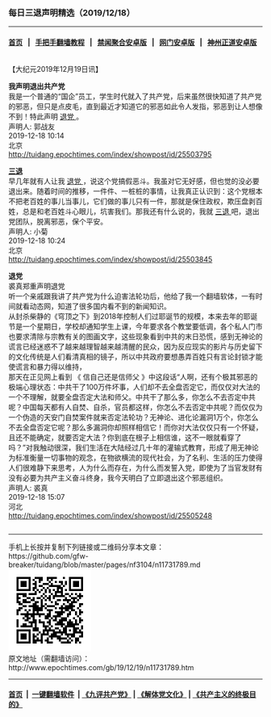 ### 每日三退声明精选（2019/12/18）
------------------------

#### [首页](https://github.com/gfw-breaker/banned-news/blob/master/README.md) &nbsp;&nbsp;|&nbsp;&nbsp; [手把手翻墙教程](https://github.com/gfw-breaker/guides/wiki) &nbsp;&nbsp;|&nbsp;&nbsp; [禁闻聚合安卓版](https://github.com/gfw-breaker/bn-android) &nbsp;&nbsp;|&nbsp;&nbsp; [网门安卓版](https://github.com/oGate2/oGate) &nbsp;&nbsp;|&nbsp;&nbsp; [神州正道安卓版](https://github.com/SzzdOgate/update) 



<div class="column" id="artbody" itemprop="articleBody">
 <!-- article content begin -->
 <p>
  【大纪元2019年12月19日讯】
 </p>
 <p>
  <strong>
   我声明退出共产党
  </strong>
  <br/>
  我是一个普通的“国企”员工，学生时代就入了共产党，后来虽然很快知道了共产党的邪恶，但只是点皮毛，直到最近才知道它的邪恶如此令人发指，邪恶到让人想像不到！特此声明
  <a href="http://www.epochtimes.com/gb/tag/%E9%80%80%E5%85%9A.html">
   退党
  </a>
  。
  <br/>
  声明人: 郭战友
  <br/>
  2019-12-18 10:14
  <br/>
  北京
  <br/>
  <a href="http://tuidang.epochtimes.com/index/showpost/id/25503795">
   http://tuidang.epochtimes.com/index/showpost/id/25503795
  </a>
 </p>
 <p>
  <strong>
   <a href="http://www.epochtimes.com/gb/tag/%E4%B8%89%E9%80%80.html">
    三退
   </a>
  </strong>
  <br/>
  早几年就有人让我
  <a href="http://www.epochtimes.com/gb/tag/%E9%80%80%E5%85%9A.html">
   退党
  </a>
  ，说这个党搞假恶斗。我虽对它无好感，但也觉的没必要退出来。随着时间的推移，一件件、一桩桩的事情，让我真正认识到：这个党根本不把老百姓的事儿当事儿，它们做的事儿只有一件，那就是保住政权，欺压盘剥百姓，总是和老百姓斗心眼儿，坑害我们。那我还有什么说的，我就
  <a href="http://www.epochtimes.com/gb/tag/%E4%B8%89%E9%80%80.html">
   三退
  </a>
  吧，退出党团队，脱离邪恶，保个平安。
  <br/>
  声明人: 小菊
  <br/>
  2019-12-18 10:24
  <br/>
  北京
  <br/>
  <a href="http://tuidang.epochtimes.com/index/showpost/id/25503845">
   http://tuidang.epochtimes.com/index/showpost/id/25503845
  </a>
 </p>
 <p>
  <strong>
   退党
  </strong>
  <br/>
  裘真郑重声明退党
  <br/>
  听一个亲戚跟我讲了共产党为什么迫害法轮功后，他给了我一个翻墙软体，一有时间就看动态网，知道了很多国内看不到的新闻知识。
  <br/>
  从封杀柴静的《穹顶之下》到2018年控制人们过耶诞节的规模，本来去年的耶诞节是一个星期日，学校却通知学生上课，今年要求各个教堂要低调，各个私人门市也要求清除与宗教有关的图画文字，这些现象看到中共的末日恐慌，感到无神论的谎言已经迷惑不了越来越理智越来越清醒的民众，因为反应现实的影片与历史留下的文化传统是人们看清真相的镜子，所以中共政府要想愚弄百姓只有言论封锁才能使谎言和暴力得以维持，
  <br/>
  那天在正见网上看到 《 信自己还是信师父 》中这段话“人啊，还有个极其邪恶的极端心理状态：中共干了100万件坏事，人们却不去全盘否定它，而仅仅对大法的一个不理解，就要全盘否定大法和师父。中共干了那么多，你怎么不去否定中共呢？中国每天都有人自焚、自杀，官员都这样，你怎么不去否定中共呢？而仅仅为一个伪造的天安门自焚案件就来否定法轮功？无神论、进化论漏洞1万个，你怎么不去全盘否定它呢？那么多漏洞你却照样相信它！而你对大法仅仅只有一个怀疑，且还不能确定，就要否定大法？你到底在根子上相信谁，这不一眼就看穿了吗？”对我触动很深，我们生活在大陆经过几十年的灌输式教育，形成了用无神论为标准衡量一切事物的观念，在物欲横流的现代社会，为了名利、生活的压力使得人们很难静下来思考，人为什么而存在，为什么而发誓入党，即使为了当官发财有没有必要为共产主义奋斗终身，我今天明白了立即退出这个邪恶组织。
  <br/>
  声明人: 裘真
  <br/>
  2019-12-18 15:07
  <br/>
  河北
  <br/>
  <a href="http://tuidang.epochtimes.com/index/showpost/id/25505248">
   http://tuidang.epochtimes.com/index/showpost/id/25505248
  </a>
 </p>
 <p>
 </p>
</div>
<hr/>
手机上长按并复制下列链接或二维码分享本文章：<br/>
https://github.com/gfw-breaker/tuidang/blob/master/pages/nf3104/n11731789.md <br/>
<a href='https://github.com/gfw-breaker/tuidang/blob/master/pages/nf3104/n11731789.md'><img src='https://github.com/gfw-breaker/tuidang/blob/master/pages/nf3104/n11731789.md.png'/></a> <br/>
原文地址（需翻墙访问）：http://www.epochtimes.com/gb/19/12/19/n11731789.htm


------------------------
#### [首页](https://github.com/gfw-breaker/banned-news/blob/master/README.md) &nbsp;|&nbsp; [一键翻墙软件](https://github.com/gfw-breaker/nogfw/blob/master/README.md) &nbsp;| [《九评共产党》](https://github.com/gfw-breaker/9ping.md/blob/master/README.md#九评之一评共产党是什么) | [《解体党文化》](https://github.com/gfw-breaker/jtdwh.md/blob/master/README.md) | [《共产主义的终极目的》](https://github.com/gfw-breaker/gczydzjmd.md/blob/master/README.md)


<img src='http://gfw-breaker.win/tuidang/pages/nf3104/n11731789.md' width='0px' height='0px'/>